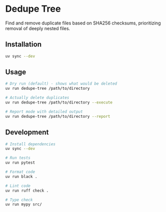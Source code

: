 # Dedupe Tree

Find and remove duplicate files based on SHA256 checksums, prioritizing removal of deeply nested files.

## Installation

```bash
uv sync --dev
```

## Usage

```bash
# Dry run (default) - shows what would be deleted
uv run dedupe-tree /path/to/directory

# Actually delete duplicates
uv run dedupe-tree /path/to/directory --execute

# Report mode with detailed output
uv run dedupe-tree /path/to/directory --report
```

## Development

```bash
# Install dependencies
uv sync --dev

# Run tests
uv run pytest

# Format code
uv run black .

# Lint code
uv run ruff check .

# Type check
uv run mypy src/
```